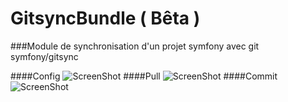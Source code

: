 # GitsyncBundle ( Bêta )

###Module de synchronisation d'un projet symfony avec git
symfony/gitsync

####Config
![ScreenShot](https://benjamin.antioco.fr/public/img/gitsync-config.png)
####Pull
![ScreenShot](https://benjamin.antioco.fr/public/img/gitsync-pull.png)
####Commit
![ScreenShot](https://benjamin.antioco.fr/public/img/gitsync-view-commit.png)
